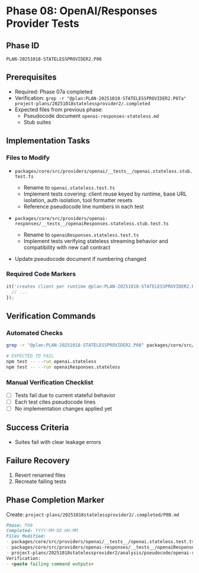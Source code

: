 # Phase 08: OpenAI/Responses Provider Tests

## Phase ID

`PLAN-20251018-STATELESSPROVIDER2.P08`

## Prerequisites

- Required: Phase 07a completed
- Verification: `grep -r "@plan:PLAN-20251018-STATELESSPROVIDER2.P07a" project-plans/20251018statelessprovider2/.completed`
- Expected files from previous phase:
  - Pseudocode document `openai-responses-stateless.md`
  - Stub suites

## Implementation Tasks

### Files to Modify

- `packages/core/src/providers/openai/__tests__/openai.stateless.stub.test.ts`
  - Rename to `openai.stateless.test.ts`
  - Implement tests covering: client reuse keyed by runtime, base URL isolation, auth isolation, tool formatter resets
  - Reference pseudocode line numbers in each test

- `packages/core/src/providers/openai-responses/__tests__/openaiResponses.stateless.stub.test.ts`
  - Rename to `openaiResponses.stateless.test.ts`
  - Implement tests verifying stateless streaming behavior and compatibility with new call contract

- Update pseudocode document if numbering changed

### Required Code Markers

```typescript
it('creates client per runtime @plan:PLAN-20251018-STATELESSPROVIDER2.P08 @requirement:REQ-SP2-001 @pseudocode openai-responses-stateless.md lines X-Y', async () => {
  // ...
});
```

## Verification Commands

### Automated Checks

```bash
grep -r "@plan:PLAN-20251018-STATELESSPROVIDER2.P08" packages/core/src/providers/openai/__tests__/openai.stateless.test.ts packages/core/src/providers/openai-responses/__tests__/openaiResponses.stateless.test.ts

# EXPECTED TO FAIL
npm test -- --run openai.stateless
npm test -- --run openaiResponses.stateless
```

### Manual Verification Checklist

- [ ] Tests fail due to current stateful behavior
- [ ] Each test cites pseudocode lines
- [ ] No implementation changes applied yet

## Success Criteria

- Suites fail with clear leakage errors

## Failure Recovery

1. Revert renamed files
2. Recreate failing tests

## Phase Completion Marker

Create: `project-plans/20251018statelessprovider2/.completed/P08.md`

```markdown
Phase: P08
Completed: YYYY-MM-DD HH:MM
Files Modified:
- packages/core/src/providers/openai/__tests__/openai.stateless.test.ts
- packages/core/src/providers/openai-responses/__tests__/openaiResponses.stateless.test.ts
- project-plans/20251018statelessprovider2/analysis/pseudocode/openai-responses-stateless.md
Verification:
- <paste failing command outputs>
```
